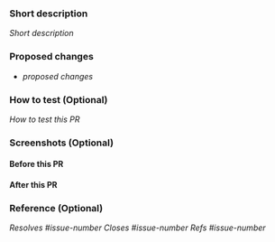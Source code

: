 ### Short description

_Short description_

### Proposed changes

- _proposed changes_

### How to test (Optional)

_How to test this PR_

### Screenshots (Optional)

#### Before this PR

#### After this PR

### Reference (Optional)

_Resolves #issue-number_
_Closes #issue-number_
_Refs #issue-number_
